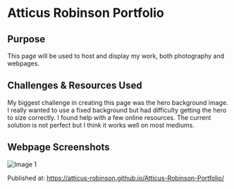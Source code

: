 # Atticus Robinson Portfolio

## Purpose

This page will be used to host and display my work, both photography and webpages. 

## Challenges & Resources Used

My biggest challenge in creating this page was the hero background image. I really wanted to use a fixed background but had difficulty getting the hero to size correctly. I found help with a few online resources. The current solution is not perfect but I think it works well on most mediums.

## Webpage Screenshots

![Image 1](./assets/images/screenshot-1.png)

Published at: https://atticus-robinson.github.io/Atticus-Robinson-Portfolio/